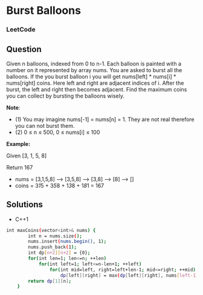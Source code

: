# Burst Balloons

### LeetCode

## Question

Given n balloons, indexed from 0 to n-1. Each balloon is painted with a number on it represented by array nums. You are asked to burst all the balloons. If the you burst balloon i you will get nums[left] * nums[i] * nums[right] coins. Here left and right are adjacent indices of i. After the burst, the left and right then becomes adjacent.
Find the maximum coins you can collect by bursting the balloons wisely.

**Note**: 

* (1) You may imagine nums[-1] = nums[n] = 1. They are not real therefore you can not burst them.
* (2) 0 ≤ n ≤ 500, 0 ≤ nums[i] ≤ 100

**Example:**

Given [3, 1, 5, 8]

Return 167

*    nums = [3,1,5,8] --> [3,5,8] -->   [3,8]   -->  [8]  --> []
*   coins =  3*1*5      +  3*5*8    +  1*3*8      + 1*8*1   = 167


## Solutions
* C++1
```bash
int maxCoins(vector<int>& nums) {
        int n = nums.size();
        nums.insert(nums.begin(), 1);
        nums.push_back(1);
        int dp[n+2][n+2] = {0};
        for(int len=1; len<=n; ++len)
            for(int left=1; left<=n-len+1; ++left)
                for(int mid=left, right=left+len-1; mid<=right; ++mid)
                    dp[left][right] = max(dp[left][right], nums[left-1]*nums[mid]*nums[right+1] + dp[left][mid-1] + dp[mid+1][right]);
        return dp[1][n];
    }

```